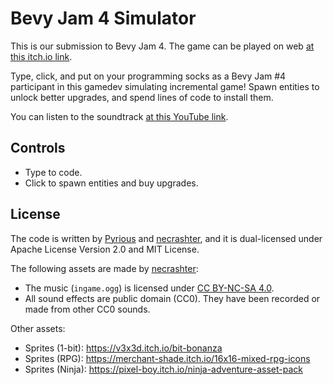 # Bevy Jam 4 Simulator

This is our submission to Bevy Jam 4. The game can be played on web [at this itch.io link](https://pyrious.itch.io/bevy-jam-4-simulator).

Type, click, and put on your programming socks as a Bevy Jam #4 participant in this gamedev simulating incremental game! Spawn entities to unlock better upgrades, and spend lines of code to install them.

You can listen to the soundtrack [at this YouTube link](https://youtu.be/0JXQqLwuy6E).

## Controls

- Type to code.
- Click to spawn entities and buy upgrades.

## License

The code is written by [Pyrious](https://github.com/benfrankel) and [necrashter](https://github.com/necrashter/), and it is dual-licensed under Apache License Version 2.0 and MIT License.

The following assets are made by [necrashter](https://github.com/necrashter/):
- The music (`ingame.ogg`) is licensed under [CC BY-NC-SA 4.0](https://creativecommons.org/licenses/by-nc-sa/4.0/).
- All sound effects are public domain (CC0). They have been recorded or made from other CC0 sounds.

Other assets:
- Sprites (1-bit): https://v3x3d.itch.io/bit-bonanza
- Sprites (RPG): https://merchant-shade.itch.io/16x16-mixed-rpg-icons
- Sprites (Ninja): https://pixel-boy.itch.io/ninja-adventure-asset-pack
